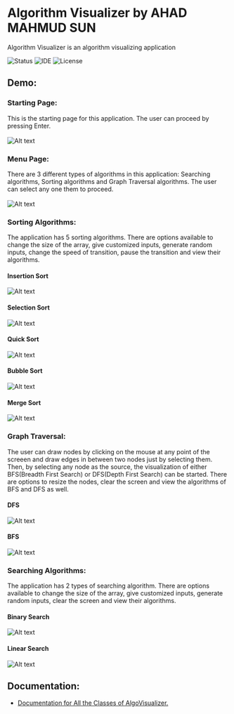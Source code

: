 # Algorithm Visualizer by AHAD MAHMUD SUN

Algorithm Visualizer is an algorithm visualizing application 


![Status](https://img.shields.io/badge/Status-Complete-brightgreen)
![IDE](https://img.shields.io/badge/IDE-IntelliJ%20IDEA-blue)
![License](https://img.shields.io/badge/license-MIT-orange.svg)





## Demo:

### Starting Page:
This is the starting page for this application. The user can proceed by pressing Enter.<br/><br/>
![Alt text](https://github.com/sartajekram419/AlgoVisualizer/blob/main/DemoResources/StartPage.gif)

### Menu Page:
There are 3 different types of algorithms in this application: Searching algorithms, Sorting algorithms and Graph Traversal algorithms. The user can select any one them to proceed.<br/><br/>
![Alt text](https://github.com/sartajekram419/AlgoVisualizer/blob/main/DemoResources/MenuPage.png)

### Sorting Algorithms:
The application has 5 sorting algorithms. There are options available to change the size of the array, give customized inputs, generate random inputs, change the speed of transition, pause the transition and view their algorithms.
#### Insertion Sort
![Alt text](https://github.com/sartajekram419/AlgoVisualizer/blob/main/DemoResources/Insertion.gif)
#### Selection Sort
![Alt text](https://github.com/sartajekram419/AlgoVisualizer/blob/main/DemoResources/Selection.gif)
#### Quick Sort
![Alt text](https://github.com/sartajekram419/AlgoVisualizer/blob/main/DemoResources/Quick.gif)
#### Bubble Sort
![Alt text](https://github.com/sartajekram419/AlgoVisualizer/blob/main/DemoResources/Bubble.gif)
#### Merge Sort
![Alt text](https://github.com/sartajekram419/AlgoVisualizer/blob/main/DemoResources/Merge.gif)

### Graph Traversal:
The user can draw nodes by clicking on the mouse at any point of the screeen and draw edges in between two nodes just by selecting them. Then, by selecting any node as the source, the visualization of either BFS(Breadth First Search) or DFS(Depth First Search) can be started. There are options to resize the nodes, clear the screen and view the algorithms of BFS and DFS as well.
#### DFS
![Alt text](https://github.com/sartajekram419/AlgoVisualizer/blob/main/DemoResources/DFS.gif)
#### BFS
![Alt text](https://github.com/sartajekram419/AlgoVisualizer/blob/main/DemoResources/BFS.gif)

### Searching Algorithms:
The application has 2 types of searching algorithm. There are options available to change the size of the array, give customized inputs, generate random inputs, clear the screen and view their algorithms.
#### Binary Search
![Alt text](https://github.com/sartajekram419/AlgoVisualizer/blob/main/DemoResources/Binary.gif)
#### Linear Search
![Alt text](https://github.com/sartajekram419/AlgoVisualizer/blob/main/DemoResources/Linear.gif)

## Documentation:
* [Documentation for All the Classes of AlgoVisualizer.](https://github.com/sartajekram419/AlgoVisualizer/tree/main/JavaDoc%20Documentation/sample/package-summary.html)
